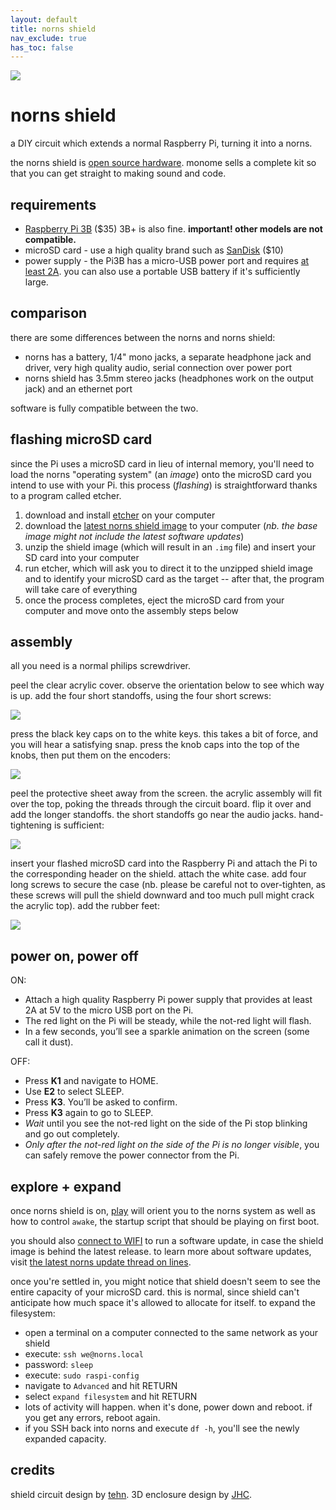 ```yaml
---
layout: default
title: norns shield
nav_exclude: true
has_toc: false
---
```


![](https://monome.org/docs/norns/image/norns-shield.png)

# norns shield

a DIY circuit which extends a normal Raspberry Pi, turning it into a norns.

the norns shield is [open source hardware](https://github.com/monome/norns-shield). monome sells a complete kit so that you can get straight to making sound and code.

## requirements

- [Raspberry Pi 3B](https://www.raspberrypi.org/products/raspberry-pi-3-model-b) ($35) 3B+ is also fine. **important! other models are not compatible.**
- microSD card - use a high quality brand such as [SanDisk](https://www.adafruit.com/product/2820) ($10)
- power supply - the Pi3B has a micro-USB power port and requires [at least 2A](https://www.adafruit.com/product/1995). you can also use a portable USB battery if it's sufficiently large.

## comparison

there are some differences between the norns and norns shield:

- norns has a battery, 1/4" mono jacks, a separate headphone jack and driver, very high quality audio, serial connection over power port
- norns shield has 3.5mm stereo jacks (headphones work on the output jack) and an ethernet port

software is fully compatible between the two.

## flashing microSD card

since the Pi uses a microSD card in lieu of internal memory, you'll need to load the norns "operating system" (an *image*) onto the microSD card you intend to use with your Pi. this process (*flashing*) is straightforward thanks to a program called etcher.

1. download and install [etcher](https://www.balena.io/etcher/) on your computer
2. download the [latest norns shield image](https://github.com/monome/norns-image/releases/download/201202/norns201202-shield.img.zip) to your computer (*nb. the base image might not include the latest software updates*)
3. unzip the shield image (which will result in an `.img` file) and insert your SD card into your computer
4. run etcher, which will ask you to direct it to the unzipped shield image and to identify your microSD card as the target -- after that, the program will take care of everything
5. once the process completes, eject the microSD card from your computer and move onto the assembly steps below

## assembly

all you need is a normal philips screwdriver.

peel the clear acrylic cover. observe the orientation below to see which way is up. add the four short standoffs, using the four short screws:

![](https://monome.org/docs/norns/image/norns-shield-assembly1.png)

press the black key caps on to the white keys. this takes a bit of force, and you will hear a satisfying snap. press the knob caps into the top of the knobs, then put them on the encoders:

![](https://monome.org/docs/norns/image/norns-shield-assembly2.png)

peel the protective sheet away from the screen. the acrylic assembly will fit over the top, poking the threads through the circuit board. flip it over and add the longer standoffs. the short standoffs go near the audio jacks. hand-tightening is sufficient:

![](https://monome.org/docs/norns/image/norns-shield-assembly3.png)

insert your flashed microSD card into the Raspberry Pi and attach the Pi to the corresponding header on the shield. attach the white case. add four long screws to secure the case (nb. please be careful not to over-tighten, as these screws will pull the shield downward and too much pull might crack the acrylic top). add the rubber feet:

![](https://monome.org/docs/norns/image/norns-shield-assembly4.png)

## power on, power off

ON:

- Attach a high quality Raspberry Pi power supply that provides at least 2A at 5V to the micro USB port on the Pi.
- The red light on the Pi will be steady, while the not-red light will flash.
- In a few seconds, you’ll see a sparkle animation on the screen (some call it dust).

OFF:

- Press **K1** and navigate to HOME.
- Use **E2** to select SLEEP.
- Press **K3**. You’ll be asked to confirm.
- Press **K3** again to go to SLEEP.
- *Wait* until you see the not-red light on the side of the Pi stop blinking and go out completely.
- *Only after the not-red light on the side of the Pi is no longer visible*, you can safely remove the power connector from the Pi.

## explore + expand

once norns shield is on, [play](../play) will orient you to the norns system as well as how to control `awake`, the startup script that should be playing on first boot.

you should also [connect to WIFI](https://monome.org/docs/norns/wifi-files/) to run a software update, in case the shield image is behind the latest release. to learn more about software updates, visit [the latest norns update thread on lines](https://l.llllllll.co/norns).

once you're settled in, you might notice that shield doesn't seem to see the entire capacity of your microSD card. this is normal, since shield can't anticipate how much space it's allowed to allocate for itself. to expand the filesystem:

- open a terminal on a computer connected to the same network as your shield
- execute: `ssh we@norns.local`
- password: `sleep`
- execute: `sudo raspi-config`
- navigate to `Advanced` and hit RETURN
- select `expand filesystem` and hit RETURN
- lots of activity will happen. when it's done, power down and reboot. if you get any errors, reboot again.
- if you SSH back into norns and execute `df -h`, you'll see the newly expanded capacity.

## credits

shield circuit design by [tehn](https://llllllll.co/u/tehn). 3D enclosure design by [JHC](https://llllllll.co/u/JHC).
